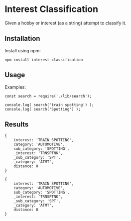# Interest Classification

Given a hobby or interest (as a string) attempt to classify it.

## Installation

Install using npm:

```
npm install interest-classification
```

## Usage

Examples:

```
const search = require('./lib/search');

console.log( search('train spotting') );
console.log( search('Spotting') );
```

## Results

```
{
    interest: 'TRAIN SPOTTING',
    category: 'AUTOMOTIVE',
    sub_category: 'SPOTTING',
    _interest: 'TRNSPTNK',
    _sub_category: 'SPT',
    _category: 'ATMT',
    distance: 0
}

{
    interest: 'TRAIN SPOTTING',
    category: 'AUTOMOTIVE',
    sub_category: 'SPOTTING',
    _interest: 'TRNSPTNK',
    _sub_category: 'SPT',
    _category: 'ATMT',
    distance: 0
}

```
